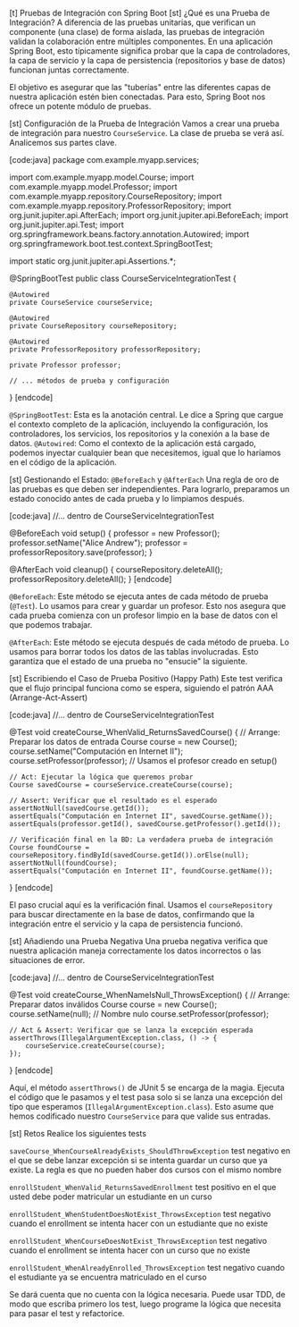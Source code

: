 [t] Pruebas de Integración con Spring Boot
[st] ¿Qué es una Prueba de Integración?
A diferencia de las pruebas unitarias, que verifican un componente (una clase) de forma aislada, las pruebas de integración validan la colaboración entre múltiples componentes. En una aplicación Spring Boot, esto típicamente significa probar que la capa de controladores, la capa de servicio y la capa de persistencia (repositorios y base de datos) funcionan juntas correctamente.

El objetivo es asegurar que las "tuberías" entre las diferentes capas de nuestra aplicación estén bien conectadas. Para esto, Spring Boot nos ofrece un potente módulo de pruebas.

[st] Configuración de la Prueba de Integración
Vamos a crear una prueba de integración para nuestro `CourseService`. La clase de prueba se verá así. Analicemos sus partes clave.

[code:java]
package com.example.myapp.services;

import com.example.myapp.model.Course;
import com.example.myapp.model.Professor;
import com.example.myapp.repository.CourseRepository;
import com.example.myapp.repository.ProfessorRepository;
import org.junit.jupiter.api.AfterEach;
import org.junit.jupiter.api.BeforeEach;
import org.junit.jupiter.api.Test;
import org.springframework.beans.factory.annotation.Autowired;
import org.springframework.boot.test.context.SpringBootTest;

import static org.junit.jupiter.api.Assertions.*;

@SpringBootTest
public class CourseServiceIntegrationTest {

    @Autowired
    private CourseService courseService;

    @Autowired
    private CourseRepository courseRepository;

    @Autowired
    private ProfessorRepository professorRepository;

    private Professor professor;
    
    // ... métodos de prueba y configuración
}
[endcode]

`@SpringBootTest`: Esta es la anotación central. Le dice a Spring que cargue el contexto completo de la aplicación, incluyendo la configuración, los controladores, los servicios, los repositorios y la conexión a la base de datos.
`@Autowired`: Como el contexto de la aplicación está cargado, podemos inyectar cualquier bean que necesitemos, igual que lo haríamos en el código de la aplicación.

[st] Gestionando el Estado: `@BeforeEach` y `@AfterEach`
Una regla de oro de las pruebas es que deben ser independientes. Para lograrlo, preparamos un estado conocido antes de cada prueba y lo limpiamos después.

[code:java]
//... dentro de CourseServiceIntegrationTest

@BeforeEach
void setup() {
    professor = new Professor();
    professor.setName("Alice Andrew");
    professor = professorRepository.save(professor);
}

@AfterEach
void cleanup() {
    courseRepository.deleteAll();
    professorRepository.deleteAll();
}
[endcode]

`@BeforeEach`: Este método se ejecuta antes de cada método de prueba (`@Test`). Lo usamos para crear y guardar un profesor. Esto nos asegura que cada prueba comienza con un profesor limpio en la base de datos con el que podemos trabajar.

`@AfterEach`: Este método se ejecuta después de cada método de prueba. Lo usamos para borrar todos los datos de las tablas involucradas. Esto garantiza que el estado de una prueba no "ensucie" la siguiente.

[st] Escribiendo el Caso de Prueba Positivo (Happy Path)
Este test verifica que el flujo principal funciona como se espera, siguiendo el patrón AAA (Arrange-Act-Assert)

[code:java]
//... dentro de CourseServiceIntegrationTest

@Test
void createCourse_WhenValid_ReturnsSavedCourse() {
    // Arrange: Preparar los datos de entrada
    Course course = new Course();
    course.setName("Computación en Internet II");
    course.setProfessor(professor); // Usamos el profesor creado en setup()

    // Act: Ejecutar la lógica que queremos probar
    Course savedCourse = courseService.createCourse(course);

    // Assert: Verificar que el resultado es el esperado
    assertNotNull(savedCourse.getId());
    assertEquals("Computación en Internet II", savedCourse.getName());
    assertEquals(professor.getId(), savedCourse.getProfessor().getId());

    // Verificación final en la BD: La verdadera prueba de integración
    Course foundCourse = courseRepository.findById(savedCourse.getId()).orElse(null);
    assertNotNull(foundCourse);
    assertEquals("Computación en Internet II", foundCourse.getName());
}
[endcode]

El paso crucial aquí es la verificación final. Usamos el `courseRepository` para buscar directamente en la base de datos, confirmando que la integración entre el servicio y la capa de persistencia funcionó.

[st] Añadiendo una Prueba Negativa
Una prueba negativa verifica que nuestra aplicación maneja correctamente los datos incorrectos o las situaciones de error.

[code:java]
//... dentro de CourseServiceIntegrationTest

@Test
void createCourse_WhenNameIsNull_ThrowsException() {
    // Arrange: Preparar datos inválidos
    Course course = new Course();
    course.setName(null); // Nombre nulo
    course.setProfessor(professor);

    // Act & Assert: Verificar que se lanza la excepción esperada
    assertThrows(IllegalArgumentException.class, () -> {
        courseService.createCourse(course);
    });
}
[endcode]

Aquí, el método `assertThrows()` de JUnit 5 se encarga de la magia. Ejecuta el código que le pasamos y el test pasa solo si se lanza una excepción del tipo que esperamos (`IllegalArgumentException.class`). Esto asume que hemos codificado nuestro `CourseService` para que valide sus entradas.

[st] Retos
Realice los siguientes tests

`saveCourse_WhenCourseAlreadyExists_ShouldThrowException` test negativo en el que se debe lanzar excepción si se intenta guardar un curso que ya existe. La regla es que no pueden haber dos cursos con el mismo nombre

`enrollStudent_WhenValid_ReturnsSavedEnrollment` test positivo en el que usted debe poder matricular un estudiante en un curso

`enrollStudent_WhenStudentDoesNotExist_ThrowsException` test negativo cuando el enrollment se intenta hacer con un estudiante que no existe

`enrollStudent_WhenCourseDoesNotExist_ThrowsException` test negativo cuando el enrollment se intenta hacer con un curso que no existe

`enrollStudent_WhenAlreadyEnrolled_ThrowsException` test negativo cuando el estudiante ya se encuentra matriculado en el curso

Se dará cuenta que no cuenta con la lógica necesaria. Puede usar TDD, de modo que escriba primero los test, luego programe la lógica que necesita para pasar el test y refactorice.